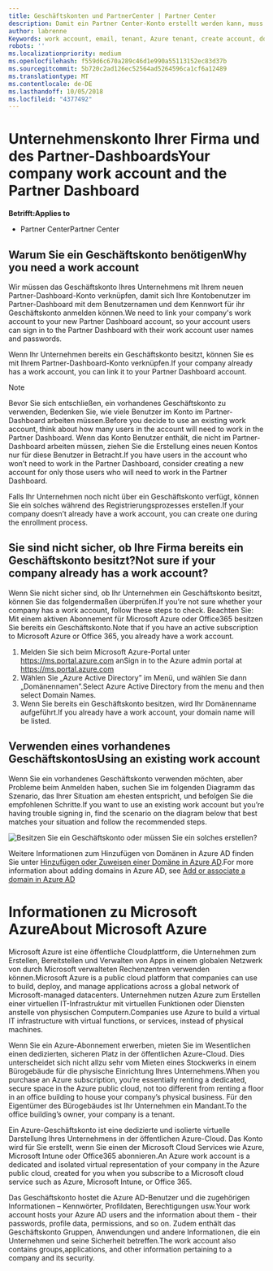 ```yaml
---
title: Geschäftskonten und PartnerCenter | Partner Center
description: Damit ein Partner Center-Konto erstellt werden kann, muss Ihr Unternehmen ein Geschäftskonto besitzen.
author: labrenne
Keywords: work account, email, tenant, Azure tenant, create account, domain name
robots: ''
ms.localizationpriority: medium
ms.openlocfilehash: f559d6c670a289c46d1e990a55113152ec83d37b
ms.sourcegitcommit: 5b720c2ad126ec52564ad5264596ca1cf6a12489
ms.translationtype: MT
ms.contentlocale: de-DE
ms.lasthandoff: 10/05/2018
ms.locfileid: "4377492"
---
```

# <a name="your-company-work-account-and-the-partner-dashboard"></a><span data-ttu-id="48733-103">Unternehmenskonto Ihrer Firma und des Partner-Dashboards</span><span class="sxs-lookup"><span data-stu-id="48733-103">Your company work account and the Partner Dashboard</span></span>  

**<span data-ttu-id="48733-104">Betrifft:</span><span class="sxs-lookup"><span data-stu-id="48733-104">Applies to</span></span>**

-  <span data-ttu-id="48733-105">Partner Center</span><span class="sxs-lookup"><span data-stu-id="48733-105">Partner Center</span></span>

## <a name="why-you-need-a-work-account"></a><span data-ttu-id="48733-106">Warum Sie ein Geschäftskonto benötigen</span><span class="sxs-lookup"><span data-stu-id="48733-106">Why you need a work account</span></span>

<span data-ttu-id="48733-107">Wir müssen das Geschäftskonto Ihres Unternehmens mit Ihrem neuen Partner-Dashboard-Konto verknüpfen, damit sich Ihre Kontobenutzer im Partner-Dashboard mit dem Benutzernamen und dem Kennwort für ihr Geschäftskonto anmelden können.</span><span class="sxs-lookup"><span data-stu-id="48733-107">We need to link your company's work account to your new Partner Dashboard account, so your account users can sign in to the Partner Dashboard with their work account user names and passwords.</span></span>

<span data-ttu-id="48733-108">Wenn Ihr Unternehmen bereits ein Geschäftskonto besitzt, können Sie es mit Ihrem Partner-Dashboard-Konto verknüpfen.</span><span class="sxs-lookup"><span data-stu-id="48733-108">If your company already has a work account, you can link it to your Partner Dashboard account.</span></span> 

> [!NOTE]  
>  <span data-ttu-id="48733-109">Bevor Sie sich entschließen, ein vorhandenes Geschäftskonto zu verwenden, Bedenken Sie, wie viele Benutzer im Konto im Partner-Dashboard arbeiten müssen.</span><span class="sxs-lookup"><span data-stu-id="48733-109">Before you decide to use an existing work account, think about how many users in the account will need to work in the Partner Dashboard.</span></span> <span data-ttu-id="48733-110">Wenn das Konto Benutzer enthält, die nicht im Partner-Dashboard arbeiten müssen, ziehen Sie die Erstellung eines neuen Kontos nur für diese Benutzer in Betracht.</span><span class="sxs-lookup"><span data-stu-id="48733-110">If you have users in the account who won’t need to work in the Partner Dashboard, consider creating a new account for only those users who will need to work in the Partner Dashboard.</span></span>

<span data-ttu-id="48733-111">Falls Ihr Unternehmen noch nicht über ein Geschäftskonto verfügt, können Sie ein solches während des Registrierungsprozesses erstellen.</span><span class="sxs-lookup"><span data-stu-id="48733-111">If your company doesn’t already have a work account, you can create one during the enrollment process.</span></span> 

## <a name="not-sure-if-your-company-already-has-a-work-account"></a><span data-ttu-id="48733-112">Sie sind nicht sicher, ob Ihre Firma bereits ein Geschäftskonto besitzt?</span><span class="sxs-lookup"><span data-stu-id="48733-112">Not sure if your company already has a work account?</span></span>

<span data-ttu-id="48733-113">Wenn Sie nicht sicher sind, ob Ihr Unternehmen ein Geschäftskonto besitzt, können Sie das folgendermaßen überprüfen.</span><span class="sxs-lookup"><span data-stu-id="48733-113">If you’re not sure whether your company has a work account, follow these steps to check.</span></span> <span data-ttu-id="48733-114">Beachten Sie: Mit einem aktiven Abonnement für Microsoft Azure oder Office365 besitzen Sie bereits ein Geschäftskonto.</span><span class="sxs-lookup"><span data-stu-id="48733-114">Note that if you have an active subscription to Microsoft Azure or Office 365, you already have a work account.</span></span>
1.  <span data-ttu-id="48733-115">Melden Sie sich beim Microsoft Azure-Portal unter https://ms.portal.azure.com an</span><span class="sxs-lookup"><span data-stu-id="48733-115">Sign in to the Azure admin portal at https://ms.portal.azure.com</span></span>
2.  <span data-ttu-id="48733-116">Wählen Sie „Azure Active Directory” im Menü, und wählen Sie dann „Domänennamen”.</span><span class="sxs-lookup"><span data-stu-id="48733-116">Select Azure Active Directory from the menu and then select Domain Names.</span></span>
3.  <span data-ttu-id="48733-117">Wenn Sie bereits ein Geschäftskonto besitzen, wird Ihr Domänenname aufgeführt.</span><span class="sxs-lookup"><span data-stu-id="48733-117">If you already have a work account, your domain name will be listed.</span></span>

## <a name="using-an-existing-work-account"></a><span data-ttu-id="48733-118">Verwenden eines vorhandenes Geschäftskontos</span><span class="sxs-lookup"><span data-stu-id="48733-118">Using an existing work account</span></span>

<span data-ttu-id="48733-119">Wenn Sie ein vorhandenes Geschäftskonto verwenden möchten, aber Probleme beim Anmelden haben, suchen Sie im folgenden Diagramm das Szenario, das Ihrer Situation am ehesten entspricht, und befolgen Sie die empfohlenen Schritte.</span><span class="sxs-lookup"><span data-stu-id="48733-119">If you want to use an existing work account but you’re having trouble signing in, find the scenario on the diagram below that best matches your situation and follow the recommended steps.</span></span> 

![Besitzen Sie ein Geschäftskonto oder müssen Sie ein solches erstellen?](images/onboardingAADFlow.png)

<span data-ttu-id="48733-121">Weitere Informationen zum Hinzufügen von Domänen in Azure AD finden Sie unter [Hinzufügen oder Zuweisen einer Domäne in Azure AD](https://docs.microsoft.com/azure/active-directory/active-directory-add-domain).</span><span class="sxs-lookup"><span data-stu-id="48733-121">For more information about adding domains in Azure AD, see [Add or associate a domain in Azure AD](https://docs.microsoft.com/azure/active-directory/active-directory-add-domain)</span></span>

# <a name="about-microsoft-azure"></a><span data-ttu-id="48733-122">Informationen zu Microsoft Azure</span><span class="sxs-lookup"><span data-stu-id="48733-122">About Microsoft Azure</span></span>

<span data-ttu-id="48733-123">Microsoft Azure ist eine öffentliche Cloudplattform, die Unternehmen zum Erstellen, Bereitstellen und Verwalten von Apps in einem globalen Netzwerk von durch Microsoft verwalteten Rechenzentren verwenden können.</span><span class="sxs-lookup"><span data-stu-id="48733-123">Microsoft Azure is a public cloud platform that companies can use to build, deploy, and manage applications across a global network of Microsoft-managed datacenters.</span></span> <span data-ttu-id="48733-124">Unternehmen nutzen Azure zum Erstellen einer virtuellen IT-Infrastruktur mit virtuellen Funktionen oder Diensten anstelle von physischen Computern.</span><span class="sxs-lookup"><span data-stu-id="48733-124">Companies use Azure to build a virtual IT infrastructure with virtual functions, or services, instead of physical machines.</span></span> 

<span data-ttu-id="48733-125">Wenn Sie ein Azure-Abonnement erwerben, mieten Sie im Wesentlichen einen dedizierten, sicheren Platz in der öffentlichen Azure-Cloud. Dies unterscheidet sich nicht allzu sehr vom Mieten eines Stockwerks in einem Bürogebäude für die physische Einrichtung Ihres Unternehmens.</span><span class="sxs-lookup"><span data-stu-id="48733-125">When you purchase an Azure subscription, you’re essentially renting a dedicated, secure space in the Azure public cloud, not too different from renting a floor in an office building to house your company’s physical business.</span></span> <span data-ttu-id="48733-126">Für den Eigentümer des Bürogebäudes ist Ihr Unternehmen ein Mandant.</span><span class="sxs-lookup"><span data-stu-id="48733-126">To the office building’s owner, your company is a tenant.</span></span> 

<span data-ttu-id="48733-127">Ein Azure-Geschäftskonto ist eine dedizierte und isolierte virtuelle Darstellung Ihres Unternehmens in der öffentlichen Azure-Cloud. Das Konto wird für Sie erstellt, wenn Sie einen der Microsoft Cloud Services wie Azure, Microsoft Intune oder Office365 abonnieren.</span><span class="sxs-lookup"><span data-stu-id="48733-127">An Azure work account is a dedicated and isolated virtual representation of your company in the Azure public cloud, created for you when you subscribe to a Microsoft cloud service such as Azure, Microsoft Intune, or Office 365.</span></span> 

<span data-ttu-id="48733-128">Das Geschäftskonto hostet die Azure AD-Benutzer und die zugehörigen Informationen – Kennwörter, Profildaten, Berechtigungen usw.</span><span class="sxs-lookup"><span data-stu-id="48733-128">Your work account hosts your Azure AD users and the information about them - their passwords, profile data, permissions, and so on.</span></span> <span data-ttu-id="48733-129">Zudem enthält das Geschäftskonto Gruppen, Anwendungen und andere Informationen, die ein Unternehmen und seine Sicherheit betreffen.</span><span class="sxs-lookup"><span data-stu-id="48733-129">The work account also contains groups,applications, and other information pertaining to a company and its security.</span></span> 
